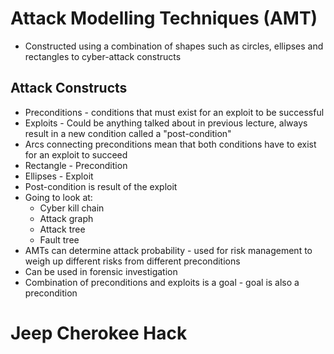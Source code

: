 # Attack Modelling Techniques (AMT)
- Constructed using a combination of shapes such as circles, ellipses and rectangles to cyber-attack constructs

## Attack Constructs 
- Preconditions - conditions that must exist for an exploit to be successful
- Exploits - Could be anything talked about in previous lecture, always result in a new condition called a "post-condition"
- Arcs connecting preconditions mean that both conditions have to exist for an exploit to succeed 
- Rectangle - Precondition
- Ellipses - Exploit
- Post-condition is result of the exploit 
- Going to look at:
	- Cyber kill chain
	- Attack graph
	- Attack tree
	- Fault tree
- AMTs can determine attack probability - used for risk management to weigh up different risks from different preconditions
- Can be used in forensic investigation
- Combination of preconditions and exploits is a goal - goal is also a precondition 

# Jeep Cherokee Hack

